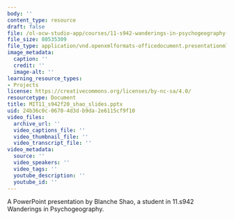 ```yaml
---
body: ''
content_type: resource
draft: false
file: /ol-ocw-studio-app/courses/11-s942-wanderings-in-psychogeography-exploring-landscapes-of-history-biography-memory-culture-nature-poetry-surreality-fantasy-and-madness-fall-2020/mit11_s942f20_shao_slides.pptx
file_size: 80535309
file_type: application/vnd.openxmlformats-officedocument.presentationml.presentation
image_metadata:
  caption: ''
  credit: ''
  image-alt: ''
learning_resource_types:
- Projects
license: https://creativecommons.org/licenses/by-nc-sa/4.0/
resourcetype: Document
title: MIT11_s942f20_shao_slides.pptx
uid: 24b36c0c-0670-4d3d-b9da-2e6115cf9f10
video_files:
  archive_url: ''
  video_captions_file: ''
  video_thumbnail_file: ''
  video_transcript_file: ''
video_metadata:
  source: ''
  video_speakers: ''
  video_tags: ''
  youtube_description: ''
  youtube_id: ''
---
```

A PowerPoint presentation by Blanche Shao, a student in 11.s942 Wanderings in Psychogeography.